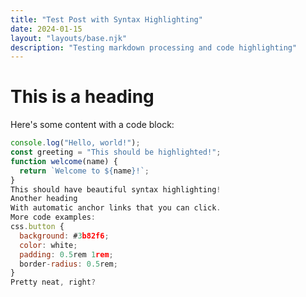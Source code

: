 ```yaml
---
title: "Test Post with Syntax Highlighting"
date: 2024-01-15
layout: "layouts/base.njk"
description: "Testing markdown processing and code highlighting"
---
```


# This is a heading

Here's some content with a code block:

```javascript
console.log("Hello, world!");
const greeting = "This should be highlighted!";
function welcome(name) {
  return `Welcome to ${name}!`;
}
This should have beautiful syntax highlighting!
Another heading
With automatic anchor links that you can click.
More code examples:
css.button {
  background: #3b82f6;
  color: white;
  padding: 0.5rem 1rem;
  border-radius: 0.5rem;
}
Pretty neat, right?